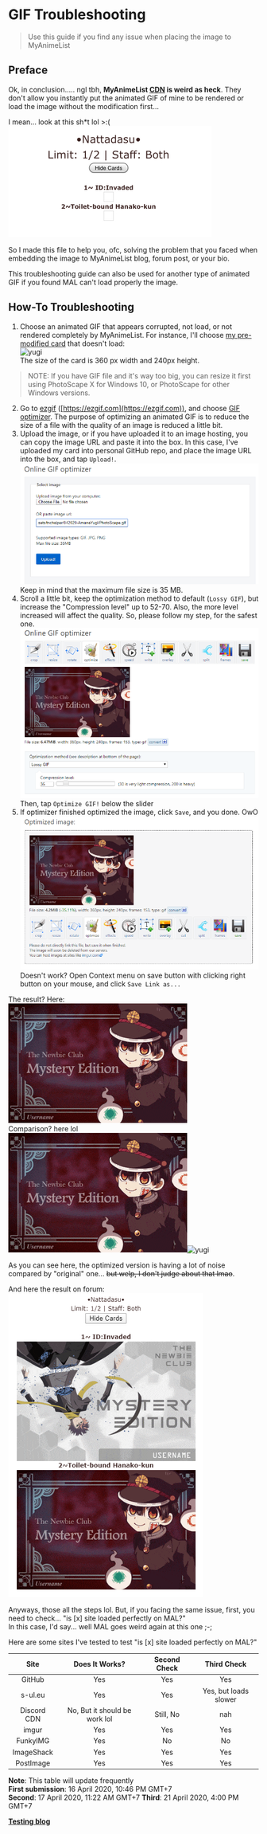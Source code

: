 # GIF Troubleshooting
> Use this guide if you find any issue when placing the image to MyAnimeList

## Preface
Ok, in conclusion..... ngl tbh, **MyAnimeList [CDN](https://www.cloudflare.com/learning/cdn/what-is-a-cdn/) is weird as heck**. 
They don't allow you instantly put the animated GIF of mine to be rendered or load the image without the modification first...

I mean... look at this sh\*t lol >:(\
![shut](assets/Ugh.png)

So I made this file to help you, ofc, solving the problem that you faced when embedding the image to MyAnimeList blog, forum post, or your bio.

This troubleshooting guide can also be used for another type of animated GIF if you found MAL can't load properly the image.

## How-To Troubleshooting

1. Choose an animated GIF that appears corrupted, not load, or not rendered completely by MyAnimeList. For instance, I'll choose [my pre-modified card](042020-AmaneYugi/PhotoScape.gif) that doesn't load:\
![yugi](042020-AmaneYugi/PhotoScape.gif)\
The size of the card is 360 px width and 240px height.
> NOTE: If you have GIF file and it's way too big, you can resize it first using PhotoScape X for Windows 10, or PhotoScape for other Windows versions.
2. Go to [ezgif](https://ezgif.com) ([https://ezgif.com](https://ezgif.com)), and choose [GIF optimizer](https://ezgif.com/optimize). The purpose of optimizing an animated GIF is to reduce the size of a file with the quality of an image is reduced a little bit.
3. Upload the image, or if you have uploaded it to an image hosting, you can copy the image URL and paste it into the box. In this case, I've uploaded my card into personal GitHub repo, and place the image URL into the box, and tap `Upload!`.\
![upload](assets/step1.png)\
Keep in mind that the maximum file size is 35 MB.
4. Scroll a little bit, keep the optimization method to default (`Lossy GIF`), but increase the "Compression level" up to 52-70. Also, the more level increased will affect the quality. So, please follow my step, for the safest one.\
![menu](assets/step2.png)\
Then, tap `Optimize GIF!` below the slider
5. If optimizer finished optimized the image, click `Save`, and you done. OwO\
![save](assets/step3.png)\
Doesn't work? Open Context menu on save button with clicking right button on your mouse, and click `Save Link as...`

The result? Here:\
![optimized](042020-AmaneYugi/ezgif.gif)\
Comparison? here lol\
![optimized](042020-AmaneYugi/ezgif.gif)![yugi](042020-AmaneYugi/PhotoScape.gif)

As you can see here, the optimized version is having a lot of noise compared by "original" one... ~~but welp, I don't judge about that lmao~~.

And here the result on forum:\
![final](assets/final.png)

Anyways, those all the steps lol. But, if you facing the same issue, first, you need to check... "is [x] site loaded perfectly on MAL?"\
In this case, I'd say... well MAL goes weird again at this one ;-;

Here are some sites I've tested to test "is [x] site loaded perfectly on MAL?"

| Site | Does It Works? | Second Check | Third Check |
| :--: | :------------: | :----------: | :---------: |
| GitHub | Yes | Yes | Yes |
| s-ul.eu | Yes | Yes | Yes, but loads slower | 
| Discord CDN | No, But it should be work lol | Still, No | nah |
| imgur | Yes | Yes | Yes |
| FunkyIMG | Yes | No | No |
| ImageShack | Yes | Yes | Yes |
| PostImage | Yes | Yes | Yes |

**Note**: This table will update frequently\
**First submission**: 16 April 2020, 10:46 PM GMT+7\
**Second**: 17 April 2020, 11:22 AM GMT+7
**Third**: 21 April 2020, 4:00 PM GMT+7

**[Testing blog](https://myanimelist.net/blog.php?eid=833627)**
